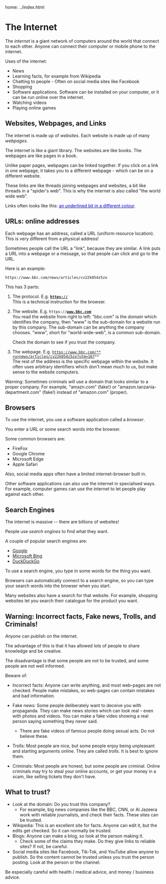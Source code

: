 home: ../index.html

# The Internet

The *internet* is a giant network of computers around the world that connect to each other.
Anyone can connect their computer or mobile phone to the internet.

Uses of the internet:

 - News
 - Learning facts, for example from Wikipedia
 - Chatting to people - Often on social media sites like Facebook
 - Shopping
 - Software applications. Software can be installed on your computer, or it can be run online over the internet.
 - Watching videos
 - Playing online games

## Websites, Webpages, and Links

The internet is made up of *websites*. Each website is made up of many *webpages*.

The internet is like a giant library. The websites are like books. The webpages are like pages in a book.

Unlike paper pages, webpages can be linked together. If you click on a link in one webpage, it takes you to a different webpage - which can be on a different website.

These links are like threads joining webpages and websites, a bit like threads in a "spider's web". This is why the internet is also called "the world wide web".

Links often looks like this: <u><font color="blue">an underlined bit in a different colour</font></u>.

## URLs: online addresses

Each webpage has an address, called a URL (uniform resource location).
This is very different from a physical address!

Sometimes people call the URL a "link", because they are similar. A link puts a URL into a webpage or a message, so that people can click and go to the URL.

Here is an example:

`https://www.bbc.com/news/articles/cv22k054z5zo`

This has 3 parts:

1. The protocol. E.g. <code>**<u>https://</u>**</code>   
   This is a technical instruction for the browser. 

2. The website. E.g. <code>https://**<u>www.bbc.com</u>**</code>   
	You read the website from right to left: "bbc.com" is the *domain* which identifies the company, then "www" is the sub-domain for a website run by this company. The sub-domain can be anything the company chooses. "www", short for "world-wide-web", is a common sub-domain.

	Check the domain to see if you trust the company.

3. The webpage. E.g. <code>https://www.bbc.com/**<u>news/articles/cv22k054z5zo?utm=167</u>**</code>   
   The rest of the address is the specific webpage within the website. It often uses arbitrary identifiers which don't mean much to us, but make sense to the website computers.  

Warning: Sometimes criminals will use a domain that looks similar to a proper company. For example, "amazn.com" (fake!) or "amazon.tanzania-department.com" (fake!) instead of "amazon.com" (proper).

## Browsers

To use the internet, you use a software application called a *browser*.

You enter a URL or some search words into the browser.

Some common browsers are:

- FireFox
- Google Chrome
- Microsoft Edge
- Apple Safari

Also, social media apps often have a limited internet-browser built in.

Other software applications can also use the internet in specialised ways. For example, computer games can use the internet to let people play against each other. 


## Search Engines

The internet is massive -- there are billions of websites!

People use *search engines* to find what they want.

A couple of popular search engines are:

 - [Google](https://google.com)
 - [Microsoft Bing](https://bing.com)
 - [DuckDuckGo](https://duckduckgo.com)
  
To use a search engine, you type in some words for the thing you want.

Browsers can automatically connect to a search engine, so you can type your search words into the browser when you start.

Many websites also have a search for that website. For example, shopping websites let you search their catalogue for the product you want. 

## Warning: Incorrect facts, Fake news, Trolls, and Criminals!

*Anyone* can publish on the internet.

The advantage of this is that it has allowed lots of people to share knowledge and be creative.

The disadvantage is that some people are not to be trusted, and some people are not well informed.

Beware of:

- Incorrect facts: Anyone can write anything, and most web-pages are not checked. People make mistakes, so web-pages can contain mistakes and bad information. 

- Fake news: Some people deliberately want to deceive you with propaganda. They can make news stories which can look real - even with photos and videos. You can make a fake video showing a real person saying something they never said.
  - There are fake videos of famous people doing sexual acts. Do not believe these.

- Trolls: Most people are nice, but some people enjoy being unpleasant and starting arguments online. They are called *trolls*. It is best to ignore them.

- Criminals: Most people are honest, but some people are criminal. Online criminals may try to steal your online accounts, or get your money in a scam, like selling tickets they don't have.

## What to trust?

 - Look at the domain: Do you trust this company?
   - For example, big news companies like the BBC, CNN, or Al Jazeera work with reliable journalists, and check their facts. These sites can be trusted.
 - Wikipedia: This is an excellent site for facts. Anyone can edit it, but the edits get checked. So it can normally be trusted.
 - Blogs: Anyone can make a blog, so look at the person making it.
   - Check some of the claims they make. Do they give links to reliable sites? If not, be careful.
 - Social media sites like Facebook, Tik-Tok, and YouTube allow anyone to publish. So the content cannot be trusted unless you trust the person posting. Look at the person or the channel.

Be especially careful with health / medical advice, and money / business advice.